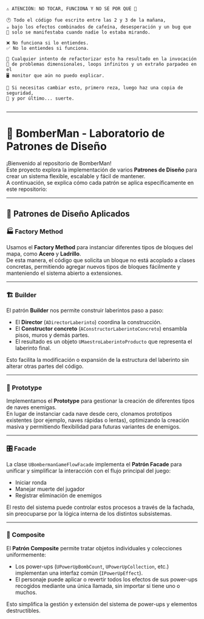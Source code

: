 
```
⚠️ ATENCIÓN: NO TOCAR, FUNCIONA Y NO SÉ POR QUÉ 🤯

🕐 Todo el código fue escrito entre las 2 y 3 de la mañana, 
☕ bajo los efectos combinados de cafeína, desesperación y un bug que 
👀 solo se manifestaba cuando nadie lo estaba mirando.

❌ No funciona si lo entiendes. 
✅ No lo entiendes si funciona.

🔄 Cualquier intento de refactorizar esto ha resultado en la invocación 
🌌 de problemas dimensionales, loops infinitos y un extraño parpadeo en el 
🖥️ monitor que aún no puedo explicar.

🙏 Si necesitas cambiar esto, primero reza, luego haz una copia de seguridad, 
🎲 y por último... suerte.


```
---

# 🧨 BomberMan - Laboratorio de Patrones de Diseño

¡Bienvenido al repositorio de BomberMan!  
Este proyecto explora la implementación de varios **Patrones de Diseño** para crear un sistema flexible, escalable y fácil de mantener.  
A continuación, se explica cómo cada patrón se aplica específicamente en este repositorio:

---

## 🚀 Patrones de Diseño Aplicados

### 🏭 Factory Method
Usamos el **Factory Method** para instanciar diferentes tipos de bloques del mapa, como **Acero** y **Ladrillo**.  
De esta manera, el código que solicita un bloque no está acoplado a clases concretas, permitiendo agregar nuevos tipos de bloques fácilmente y manteniendo el sistema abierto a extensiones.

---

### 🏗️ Builder
El patrón **Builder** nos permite construir laberintos paso a paso:
- El **Director** (`ADirectorLaberinto`) coordina la construcción.
- El **Constructor concreto** (`AConstructorLaberintoConcreto`) ensambla pisos, muros y demás partes.
- El resultado es un objeto `UMaestroLaberintoProducto` que representa el laberinto final.

Esto facilita la modificación o expansión de la estructura del laberinto sin alterar otras partes del código.

---

### 🧬 Prototype
Implementamos el **Prototype** para gestionar la creación de diferentes tipos de naves enemigas.  
En lugar de instanciar cada nave desde cero, clonamos prototipos existentes (por ejemplo, naves rápidas o lentas), optimizando la creación masiva y permitiendo flexibilidad para futuras variantes de enemigos.

---

### 🎛️ Facade
La clase `UBombermanGameFlowFacade` implementa el **Patrón Facade** para unificar y simplificar la interacción con el flujo principal del juego:
- Iniciar ronda
- Manejar muerte del jugador
- Registrar eliminación de enemigos

El resto del sistema puede controlar estos procesos a través de la fachada, sin preocuparse por la lógica interna de los distintos subsistemas.

---

### 🌿 Composite
El **Patrón Composite** permite tratar objetos individuales y colecciones uniformemente:
- Los power-ups (`UPowerUpBombCount`, `UPowerUpCollection`, etc.) implementan una interfaz común (`IPowerUpEffect`).
- El personaje puede aplicar o revertir todos los efectos de sus power-ups recogidos mediante una única llamada, sin importar si tiene uno o muchos.

Esto simplifica la gestión y extensión del sistema de power-ups y elementos destructibles.

